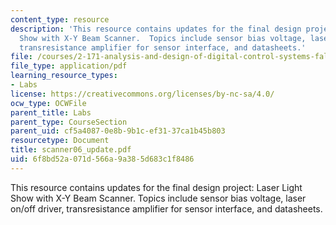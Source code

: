 ```yaml
---
content_type: resource
description: 'This resource contains updates for the final design project: Laser Light
  Show with X-Y Beam Scanner.  Topics include sensor bias voltage, laser on/off driver,
  transresistance amplifier for sensor interface, and datasheets.'
file: /courses/2-171-analysis-and-design-of-digital-control-systems-fall-2006/6f8bd52a071d566a9a385d683c1f8486_scanner06_update.pdf
file_type: application/pdf
learning_resource_types:
- Labs
license: https://creativecommons.org/licenses/by-nc-sa/4.0/
ocw_type: OCWFile
parent_title: Labs
parent_type: CourseSection
parent_uid: cf5a4087-0e8b-9b1c-ef31-37ca1b45b803
resourcetype: Document
title: scanner06_update.pdf
uid: 6f8bd52a-071d-566a-9a38-5d683c1f8486
---
```

This resource contains updates for the final design project: Laser Light Show with X-Y Beam Scanner.  Topics include sensor bias voltage, laser on/off driver, transresistance amplifier for sensor interface, and datasheets.